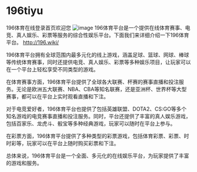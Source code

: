 # 196tiyu
196体育在线登录首页欢迎您
![image](https://user-images.githubusercontent.com/132263395/235571729-fab4082e-5c9f-461f-a6bb-f2bfe0a21e70.png)
196体育平台是一个提供在线体育赛事、电竞、真人娱乐、彩票等服务的综合性娱乐平台。下面我们来详细介绍一下196体育平台。
http://196.wiki/

196体育平台拥有全球范围内最多元化的线上游戏，涵盖足球、篮球、网球、棒球等传统体育赛事，同时还提供电竞、真人娱乐、彩票等多种娱乐项目，让玩家可以在一个平台上轻松享受不同类型的游戏。

在体育赛事方面，196体育平台提供了全球各大联赛、杯赛的赛事直播和投注服务。无论是欧洲五大联赛、NBA、CBA等知名联赛，还是亚洲杯、世界杯等大型赛事，都可以在平台上实时观看直播和下注。

对于电竞爱好者，196体育平台也提供了包括英雄联盟、DOTA2、CS:GO等多个知名游戏的电竞赛事直播和投注服务。同时，平台还提供了丰富的真人娱乐游戏，包括百家乐、龙虎斗、骰宝等多种经典游戏，玩家可以随时在平台上参与。

在彩票方面，196体育平台提供了多种类型的彩票游戏，包括体育彩票、彩票、时时彩等，玩家可以在平台上随时购买彩票和下注。

总体来说，196体育平台是一个全面、多元化的在线娱乐平台，为玩家提供了丰富的游戏和服务。
